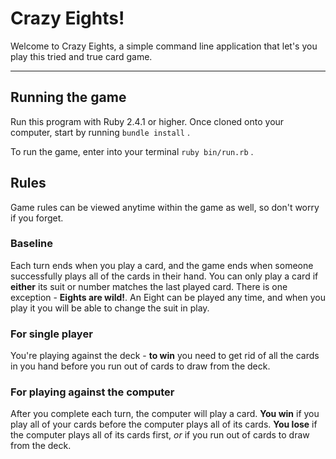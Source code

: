 Crazy Eights!
========================

Welcome to Crazy Eights, a simple command line application that let's you play this tried and true card game.

---

## Running the game

Run this program with Ruby 2.4.1 or higher. Once cloned onto your computer, start by running `bundle install` .

To run the game, enter into your terminal `ruby bin/run.rb` .

## Rules

Game rules can be viewed anytime within the game as well, so don't worry if you forget.

### Baseline

Each turn ends when you play a card, and the game ends when someone successfully plays all of the cards in their hand.
You can only play a card if **either** its suit or number matches the last played card.
There is one exception - **Eights are wild!**. An Eight can be played any time, and when you play it you will be able to change the suit in play.

### For single player
 
You're playing against the deck - **to win** you need to get rid of all the cards in you hand before you run out of cards to draw from the deck.

### For playing against the computer

After you complete each turn, the computer will play a card. **You win** if you play all of your cards before the computer plays all of its cards.
**You lose** if the computer plays all of its cards first, _or_ if you run out of cards to draw from the deck.